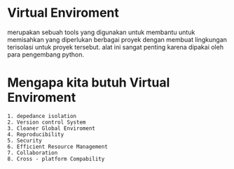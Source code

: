 # Virtual Enviroment

merupakan sebuah tools yang digunakan untuk membantu untuk memisahkan yang diperlukan berbagai proyek dengan membuat lingkungan terisolasi untuk proyek tersebut. alat ini sangat penting karena dipakai oleh para pengembang python. 

# Mengapa kita butuh Virtual Enviroment

    1. depedance isolation
    2. Version control System
    3. Cleaner Global Enviroment
    4. Reproducibility
    5. Security
    6. Efficient Resource Management
    7. Collaboration
    8. Cross - platform Compability
